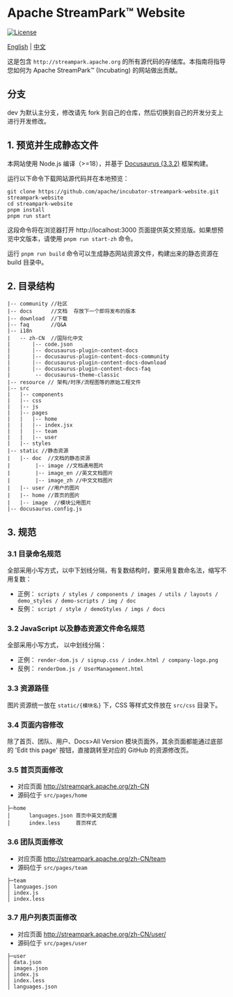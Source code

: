 # Apache StreamPark™ Website

[![License](https://img.shields.io/badge/license-Apache%202-4EB1BA.svg)](https://www.apache.org/licenses/LICENSE-2.0.html)

[English](README.md) | [中文](README_ZH.md)

这是包含 `http://streampark.apache.org` 的所有源代码的存储库。本指南将指导您如何为 Apache StreamPark™ (Incubating) 的网站做出贡献。

## 分支

dev 为默认主分支，修改请先 fork 到自己的仓库，然后切换到自己的开发分支上进行开发修改。

## 1. 预览并生成静态文件

本网站使用 Node.js 编译（>=18），并基于 [Docusaurus (3.3.2)](https://docusaurus.io/) 框架构建。

运行以下命令下载网站源代码并在本地预览：

```shell
git clone https://github.com/apache/incubator-streampark-website.git streampark-website
cd streampark-website
pnpm install
pnpm run start
```

这段命令将在浏览器打开 http://localhost:3000 页面提供英文预览版。如果想预览中文版本，请使用 `pnpm run start-zh` 命令。

运行 `pnpm run build` 命令可以生成静态网站资源文件，构建出来的静态资源在 build 目录中。

## 2. 目录结构

```text
|-- community //社区
|-- docs      //文档  存放下一个即将发布的版本
|-- download  //下载
|-- faq       //Q&A
|-- i18n
|   -- zh-CN  //国际化中文
|       |-- code.json
|       |-- docusaurus-plugin-content-docs
|       |-- docusaurus-plugin-content-docs-community
|       |-- docusaurus-plugin-content-docs-download
|       |-- docusaurus-plugin-content-docs-faq
|        -- docusaurus-theme-classic
|-- resource // 架构/时序/流程图等的原始工程文件
|-- src
|   |-- components
|   |-- css
|   |-- js
|   |-- pages
|   |   |-- home
|   |   |-- index.jsx
|   |   |-- team
|   |   |-- user
|   |-- styles
|-- static //静态资源
|   |-- doc  //文档的静态资源
|        |-- image //文档通用图片
|        |-- image_en //英文文档图片
|        |-- image_zh //中文文档图片
|   |-- user //用户的图片
|   |-- home //首页的图片
|   |-- image  //模块公用图片
|-- docusaurus.config.js
```

## 3. 规范

### 3.1 目录命名规范

全部采用小写方式，以中下划线分隔，有复数结构时，要采用复数命名法，缩写不用复数：

* 正例： `scripts / styles / components / images / utils / layouts / demo_styles / demo-scripts / img / doc`
* 反例： `script / style / demoStyles / imgs / docs`

### 3.2 JavaScript 以及静态资源文件命名规范

全部采用小写方式， 以中划线分隔：

* 正例： `render-dom.js / signup.css / index.html / company-logo.png`
* 反例： `renderDom.js / UserManagement.html`

### 3.3 资源路径

图片资源统一放在 `static/{模块名}` 下，CSS 等样式文件放在 `src/css` 目录下。

### 3.4 页面内容修改

除了首页、团队、用户、Docs>All Version 模块页面外，其余页面都能通过底部的 'Edit this page' 按钮，直接跳转至对应的 GitHub 的资源修改页。

### 3.5 首页页面修改

* 对应页面 http://streampark.apache.org/zh-CN
* 源码位于 `src/pages/home`

```
├─home
│      languages.json 首页中英文的配置
│      index.less     首页样式
```

### 3.6 团队页面修改

* 对应页面 http://streampark.apache.org/zh-CN/team
* 源码位于 `src/pages/team`

```
├─team
│ languages.json
│ index.js
│ index.less
```

### 3.7  用户列表页面修改

* 对应页面 http://streampark.apache.org/zh-CN/user/
* 源码位于 `src/pages/user`

```
├─user
│ data.json
│ images.json
│ index.js
│ index.less
│ languages.json
```
